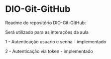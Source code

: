 # DIO-Git-GitHub

Readme do repositório DIO-Git-GitHub:

Será utilizado para as interações da aula

1 - Autenticação usuario e senha - implementado

2 - Autenticação via token - implementado

